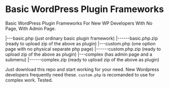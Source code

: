 # Basic WordPress Plugin Frameworks

Basic WordPress Plugin Frameworks For New WP Developers With No Page, With Admin Page.

|---basic.php (just ordinary basic plugin framework)
|------basic.php.zip (ready to upload zip of the above as plugin)
|---custom.php (one option page with no physical separate php page)
|------custom.php.zip (ready to upload zip of the above as plugin)
|---complex (has admin page and a submenu)
|------complex.zip (ready to upload zip of the above as plugin)

Just download this repo and start working for your need. New Wordpress developers frequently need these. `custom.php` is recomanded to use for complex work. Tested.

